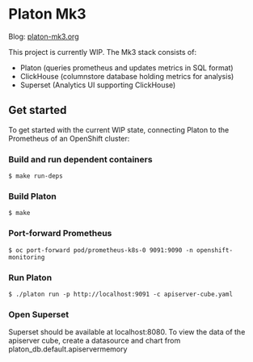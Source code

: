# Platon Mk3

Blog: [platon-mk3.org](https://platon-mk3.org)

This project is currently WIP. The Mk3 stack consists of:

* Platon (queries prometheus and updates metrics in SQL format)
* ClickHouse (columnstore database holding metrics for analysis)
* Superset (Analytics UI supporting ClickHouse)

## Get started

To get started with the current WIP state, connecting Platon to the Prometheus of an OpenShift cluster:

### Build and run dependent containers

```
$ make run-deps
```

### Build Platon

```
$ make
```

### Port-forward Prometheus

```
$ oc port-forward pod/prometheus-k8s-0 9091:9090 -n openshift-monitoring
```

### Run Platon

```
$ ./platon run -p http://localhost:9091 -c apiserver-cube.yaml
```

### Open Superset

Superset should be available at localhost:8080.
To view the data of the apiserver cube, create a datasource and chart from platon_db.default.apiservermemory
